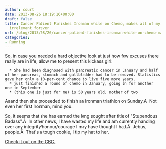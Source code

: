 ```yaml
---
author: court
date: 2013-08-26 18:19:16+00:00
draft: false
title: Cancer Patient Finishes Ironman while on Chemo, makes all of my "exercise achievements"
  irrelevant forever
url: /blog/2013/08/26/cancer-patient-finishes-ironman-while-on-chemo-makes-all-of-my-exercise-achievements-irrelevant-forever/
categories:
- Running
---
```


So, in case you needed a hard objective look at just how few excuses there really are in life, allow me to present this kickass girl:



	  * She had been diagnosed with pancreatic cancer in January and half of her pancreas, stomach and gallbladder had to be removed. Statistics gave her only a 10-per-cent chance to live five more years.
	  * just finished a round of chemo in January, going in for another one in September
	  * (this one is just for me) is 50 years old, mother of two

Aaand then she proceeded to finish an Ironman triathlon on Sunday.Â  Not even her first Ironman, mind you.

So, it seems that she has earned the long sought after title of "Stupendous Badass".Â  In other news, I have wasted my life and am currently handing over any integrity/honour/courage I may have thought I had.Â  Jebus, people.Â  That's a tough cookie, I tip my hat to her.

[Check it out on the CBC.](http://www.cbc.ca/news/canada/ottawa/story/2013/08/26/ottawa-sindy-hooper-ironman-completes-race-chemotherapy-cancer.html?cmp=rss)

